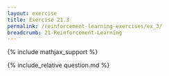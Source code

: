 ```yaml
---
layout: exercise
title: Exercise 21.3
permalink: /reinforcement-learning-exercises/ex_3/
breadcrumb: 21-Reinforcement-Learning
---
```


{% include mathjax_support %}

<div><i class="arrow-up loader" data-chapter="reinforcement-learning-exercises" data-exercise="ex_3" data-rating="0"></i></div>
{% include_relative question.md %}
